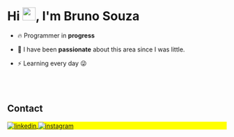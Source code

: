 <h1 align="left">Hi <img src="https://raw.githubusercontent.com/kaueMarques/kaueMarques/master/hi.gif" height="30px">, I'm Bruno Souza</h1>

- 🔥 Programmer in **progress**

- 💬 I have been **passionate** about this area since I was little. 

- ⚡ Learning every day 😜
<!--

<br><br>

## 🛠 &nbsp;Tech Stack

![JavaScript](https://img.shields.io/badge/-JavaScript-05122A?style=flat&logo=javascript)&nbsp;
![Node.js](https://img.shields.io/badge/-Node.js-05122A?style=flat&logo=node.js)&nbsp;
![HTML](https://img.shields.io/badge/-HTML-05122A?style=flat&logo=HTML5)&nbsp;
![CSS](https://img.shields.io/badge/-CSS-05122A?style=flat&logo=CSS3&logoColor=1572B6)&nbsp;
![React](https://img.shields.io/badge/-React-05122A?style=flat&logo=react)&nbsp;
![Git](https://img.shields.io/badge/-Git-05122A?style=flat&logo=git)&nbsp;
![GitHub](https://img.shields.io/badge/-GitHub-05122A?style=flat&logo=github)&nbsp;
![Markdown](https://img.shields.io/badge/-Markdown-05122A?style=flat&logo=markdown)&nbsp;
![Visual Studio Code](https://img.shields.io/badge/-Visual%20Studio%20Code-05122A?style=flat&logo=visual-studio-code&logoColor=007ACC)&nbsp;
![PostgreSQL](https://img.shields.io/badge/-PostgreSQL-05122A?style=flat&logo=postgresql)&nbsp;
![SQLite](https://img.shields.io/badge/-SQLite-05122A?style=flat&logo=sqlite)&nbsp;

<br><br>

## ⚙️ &nbsp;GitHub Analytics

<p align="left">
<img width="530em" src="https://github-readme-stats.vercel.app/api?username=brunosouza_if&show_icons=true&theme=vision-friendly-dark" alt="brunosouza_if stats"/>
<img width="530em" src="https://github-readme-stats.vercel.app/api/top-langs/?username=brunosouza_if&layout=compact&theme=vision-friendly-dark" alt="brunosouza_if most languages"/>
</p>
-->
<br><br>
## Contact

<p align="left" style="background:yellow">
<a href="https://www.linkedin.com/in/bruno-souza-273184123/)" target="_blank">
  <img align="center" src="https://img.shields.io/badge/-brunosouza_if-05122A?style=flat&logo=linkedin" alt="linkedin"/>
</a>
<a href="https://instagram.com/brunosouza_if" target="_blank">
 <img align="center" src="https://img.shields.io/badge/-brunosouza_if-05122A?style=flat&logo=instagram" alt="instagram"/>
</a>
</p>

<!--

<img width="490em" src="https://github-readme-twitter-gazf.vercel.app/api?id=brunosouza_if&layout=wide&show_reply=off&show_retweet=off" />

